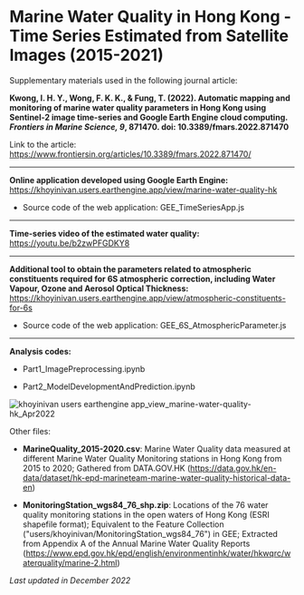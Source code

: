 # Marine Water Quality in Hong Kong - Time Series Estimated from Satellite Images (2015-2021)

Supplementary materials used in the following journal article:

**Kwong, I. H. Y., Wong, F. K. K., & Fung, T. (2022). Automatic mapping and monitoring of marine water quality parameters in Hong Kong using Sentinel-2 image time-series and Google Earth Engine cloud computing. *Frontiers in Marine Science, 9*, 871470. doi: 10.3389/fmars.2022.871470**

Link to the article: https://www.frontiersin.org/articles/10.3389/fmars.2022.871470/

---

**Online application developed using Google Earth Engine:** https://khoyinivan.users.earthengine.app/view/marine-water-quality-hk
*   Source code of the web application: GEE_TimeSeriesApp.js

---

**Time-series video of the estimated water quality:** https://youtu.be/b2zwPFGDKY8

---

**Additional tool to obtain the parameters related to atmospheric constituents required for 6S atmospheric correction, including Water Vapour, Ozone and Aerosol Optical Thickness:** https://khoyinivan.users.earthengine.app/view/atmospheric-constituents-for-6s
*   Source code of the web application: GEE_6S_AtmosphericParameter.js

---

**Analysis codes:**

*   Part1_ImagePreprocessing.ipynb

*   Part2_ModelDevelopmentAndPrediction.ipynb

![khoyinivan users earthengine app_view_marine-water-quality-hk_Apr2022](https://user-images.githubusercontent.com/68047356/161700888-ca8e0ee7-b962-48e5-96da-e224ada1982a.png)

Other files:

*   **MarineQuality_2015-2020.csv**: Marine Water Quality data measured at different Marine Water Quality Monitoring stations in Hong Kong from 2015 to 2020; Gathered from DATA.GOV.HK (https://data.gov.hk/en-data/dataset/hk-epd-marineteam-marine-water-quality-historical-data-en)

*   **MonitoringStation_wgs84_76_shp.zip**: Locations of the 76 water quality monitoring stations in the open waters of Hong Kong (ESRI shapefile format); Equivalent to the Feature Collection ("users/khoyinivan/MonitoringStation_wgs84_76") in GEE; Extracted from Appendix A of the Annual Marine Water Quality Reports (https://www.epd.gov.hk/epd/english/environmentinhk/water/hkwqrc/waterquality/marine-2.html)

*Last updated in December 2022*
